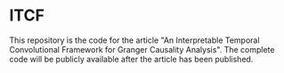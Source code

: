 # ITCF
This repository is the code for the article "An Interpretable Temporal Convolutional Framework for Granger Causality Analysis".
The complete code will be publicly available after the article has been published.
